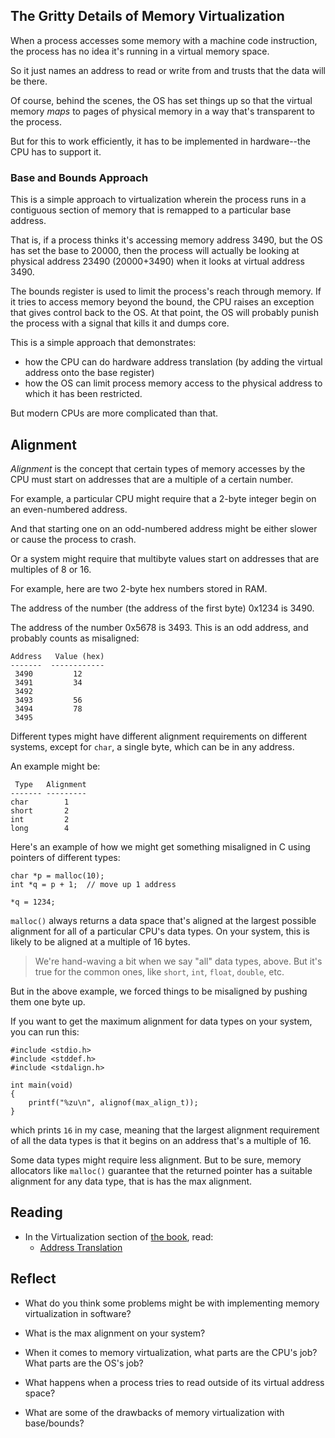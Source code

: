 <!-- Exploration 6.1: Memory Virtualization and Alignment -->

## The Gritty Details of Memory Virtualization

When a process accesses some memory with a machine code instruction,
the process has no idea it's running in a virtual memory space.

So it just names an address to read or write from and trusts that the
data will be there.

Of course, behind the scenes, the OS has set things up so that the
virtual memory _maps_ to pages of physical memory in a way that's
transparent to the process.

But for this to work efficiently, it has to be implemented in
hardware--the CPU has to support it.

### Base and Bounds Approach

This is a simple approach to virtualization wherein the process runs in
a contiguous section of memory that is remapped to a particular base
address.

That is, if a process thinks it's accessing memory address 3490, but the
OS has set the base to 20000, then the process will actually be looking
at physical address 23490 (20000+3490) when it looks at virtual address
3490.

The bounds register is used to limit the process's reach through memory.
If it tries to access memory beyond the bound, the CPU raises an
exception that gives control back to the OS. At that point, the OS will
probably punish the process with a signal that kills it and dumps core.

This is a simple approach that demonstrates:

* how the CPU can do hardware address translation (by adding the virtual
  address onto the base register) 
* how the OS can limit process memory access to the physical address to
  which it has been restricted.

But modern CPUs are more complicated than that.

## Alignment

_Alignment_ is the concept that certain types of memory accesses by the
CPU must start on addresses that are a multiple of a certain number.

For example, a particular CPU might require that a 2-byte integer begin
on an even-numbered address.

And that starting one on an odd-numbered address might be either slower
or cause the process to crash.

Or a system might require that multibyte values start on addresses that
are multiples of 8 or 16.

For example, here are two 2-byte hex numbers stored in RAM.

The address of the number (the address of the first byte) 0x1234 is 3490.

The address of the number 0x5678 is 3493. This is an odd address, and
probably counts as misaligned:

```
Address   Value (hex)
-------  ------------
 3490         12
 3491         34
 3492
 3493         56
 3494         78
 3495
```

Different types might have different alignment requirements on different
systems, except for `char`, a single byte, which can be in any address.

An example might be:

```
 Type   Alignment
------- ---------
char        1
short       2
int         2
long        4
```

Here's an example of how we might get something misaligned in C using
pointers of different types:

```
char *p = malloc(10);
int *q = p + 1;  // move up 1 address

*q = 1234;
```

`malloc()` always returns a data space that's aligned at the largest
possible alignment for all of a particular CPU's data types. On your
system, this is likely to be aligned at a multiple of 16 bytes.

> We're hand-waving a bit when we say "all" data types, above. But it's
> true for the common ones, like `short`, `int`, `float`, `double`, etc.

But in the above example, we forced things to be misaligned by pushing
them one byte up.

If you want to get the maximum alignment for data types on your system, you can run this:

```
#include <stdio.h>
#include <stddef.h>
#include <stdalign.h>

int main(void)
{
    printf("%zu\n", alignof(max_align_t));
}
```

which prints `16` in my case, meaning that the largest alignment
requirement of all the data types is that it begins on an address that's
a multiple of 16.

Some data types might require less alignment. But to be sure, memory
allocators like `malloc()` guarantee that the returned pointer has a
suitable alignment for any data type, that is has the max alignment.

## Reading

* In the Virtualization section of [the book](https://pages.cs.wisc.edu/~remzi/OSTEP/), read:
  * [Address Translation](https://pages.cs.wisc.edu/~remzi/OSTEP/vm-mechanism.pdf)
  
## Reflect

* What do you think some problems might be with implementing memory
  virtualization in software?

* What is the max alignment on your system?

* When it comes to memory virtualization, what parts are the CPU's job?
  What parts are the OS's job?

* What happens when a process tries to read outside of its virtual
  address space?

* What are some of the drawbacks of memory virtualization with
  base/bounds?